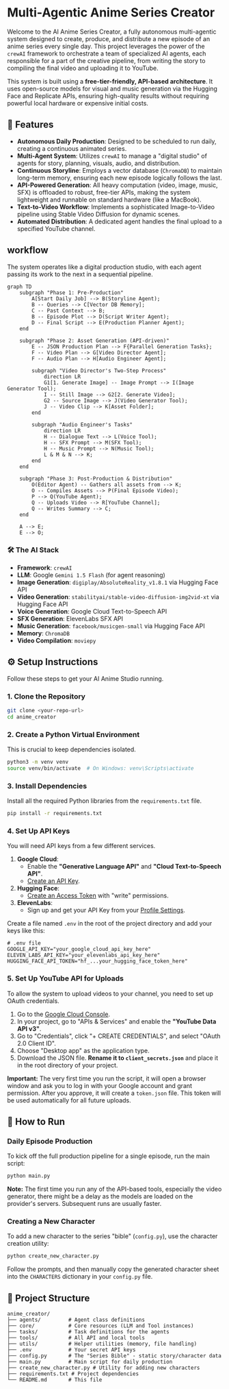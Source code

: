 
# Multi-Agentic Anime Series Creator


Welcome to the AI Anime Series Creator, a fully autonomous multi-agentic system designed to create, produce, and distribute a new episode of an anime series every single day. This project leverages the power of the `crewAI` framework to orchestrate a team of specialized AI agents, each responsible for a part of the creative pipeline, from writing the story to compiling the final video and uploading it to YouTube.

This system is built using a **free-tier-friendly, API-based architecture**. It uses open-source models for visual and music generation via the Hugging Face and Replicate APIs, ensuring high-quality results without requiring powerful local hardware or expensive initial costs.

## 🌟 Features

- **Autonomous Daily Production**: Designed to be scheduled to run daily, creating a continuous animated series.
- **Multi-Agent System**: Utilizes `crewAI` to manage a "digital studio" of agents for story, planning, visuals, audio, and distribution.
- **Continuous Storyline**: Employs a vector database (`ChromaDB`) to maintain long-term memory, ensuring each new episode logically follows the last.
- **API-Powered Generation**: All heavy computation (video, image, music, SFX) is offloaded to robust, free-tier APIs, making the system lightweight and runnable on standard hardware (like a MacBook).
- **Text-to-Video Workflow**: Implements a sophisticated Image-to-Video pipeline using Stable Video Diffusion for dynamic scenes.
- **Automated Distribution**: A dedicated agent handles the final upload to a specified YouTube channel.

##  workflow

The system operates like a digital production studio, with each agent passing its work to the next in a sequential pipeline.

```mermaid
graph TD
    subgraph "Phase 1: Pre-Production"
        A[Start Daily Job] --> B(Storyline Agent);
        B -- Queries --> C[Vector DB Memory];
        C -- Past Context --> B;
        B -- Episode Plot --> D(Script Writer Agent);
        D -- Final Script --> E(Production Planner Agent);
    end

    subgraph "Phase 2: Asset Generation (API-driven)"
        E -- JSON Production Plan --> F{Parallel Generation Tasks};
        F -- Video Plan --> G[Video Director Agent];
        F -- Audio Plan --> H[Audio Engineer Agent];

        subgraph "Video Director's Two-Step Process"
            direction LR
            G1[1. Generate Image] -- Image Prompt --> I(Image Generator Tool);
            I -- Still Image --> G2[2. Generate Video];
            G2 -- Source Image --> J(Video Generator Tool);
            J -- Video Clip --> K[Asset Folder];
        end
        
        subgraph "Audio Engineer's Tasks"
            direction LR
            H -- Dialogue Text --> L(Voice Tool);
            H -- SFX Prompt --> M(SFX Tool);
            H -- Music Prompt --> N(Music Tool);
            L & M & N --> K;
        end
    end

    subgraph "Phase 3: Post-Production & Distribution"
        O(Editor Agent) -- Gathers all assets from --> K;
        O -- Compiles Assets --> P(Final Episode Video);
        P --> Q(YouTube Agent);
        Q -- Uploads Video --> R[YouTube Channel];
        Q -- Writes Summary --> C;
    end
    
    A --> E;
    E --> O;
```

### 🛠️ The AI Stack

- **Framework**: `crewAI`
- **LLM**: Google `Gemini 1.5 Flash` (for agent reasoning)
- **Image Generation**: `digiplay/AbsoluteReality_v1.8.1` via Hugging Face API
- **Video Generation**: `stabilityai/stable-video-diffusion-img2vid-xt` via Hugging Face API
- **Voice Generation**: Google Cloud Text-to-Speech API
- **SFX Generation**: ElevenLabs SFX API
- **Music Generation**: `facebook/musicgen-small` via Hugging Face API
- **Memory**: `ChromaDB`
- **Video Compilation**: `moviepy`

## ⚙️ Setup Instructions

Follow these steps to get your AI Anime Studio running.

### 1. Clone the Repository
```bash
git clone <your-repo-url>
cd anime_creator
```

### 2. Create a Python Virtual Environment
This is crucial to keep dependencies isolated.
```bash
python3 -m venv venv
source venv/bin/activate  # On Windows: venv\Scripts\activate
```

### 3. Install Dependencies
Install all the required Python libraries from the `requirements.txt` file.
```bash
pip install -r requirements.txt
```

### 4. Set Up API Keys

You will need API keys from a few different services.

1.  **Google Cloud**:
    -   Enable the **"Generative Language API"** and **"Cloud Text-to-Speech API"**.
    -   [Create an API Key](https://console.cloud.google.com/apis/credentials).
2.  **Hugging Face**:
    -   [Create an Access Token](https://huggingface.co/settings/tokens) with "write" permissions.
3.  **ElevenLabs**:
    -   Sign up and get your API Key from your [Profile Settings](https://elevenlabs.io/).

Create a file named `.env` in the root of the project directory and add your keys like this:

```
# .env file
GOOGLE_API_KEY="your_google_cloud_api_key_here"
ELEVEN_LABS_API_KEY="your_elevenlabs_api_key_here"
HUGGING_FACE_API_TOKEN="hf_...your_hugging_face_token_here"
```

### 5. Set Up YouTube API for Uploads

To allow the system to upload videos to your channel, you need to set up OAuth credentials.

1.  Go to the [Google Cloud Console](https://console.cloud.google.com/).
2.  In your project, go to "APIs & Services" and enable the **"YouTube Data API v3"**.
3.  Go to "Credentials", click "+ CREATE CREDENTIALS", and select "OAuth 2.0 Client ID".
4.  Choose "Desktop app" as the application type.
5.  Download the JSON file. **Rename it to `client_secrets.json`** and place it in the root directory of your project.

**Important:** The very first time you run the script, it will open a browser window and ask you to log in with your Google account and grant permission. After you approve, it will create a `token.json` file. This token will be used automatically for all future uploads.

## 🚀 How to Run

### Daily Episode Production
To kick off the full production pipeline for a single episode, run the main script:
```bash
python main.py
```
**Note:** The first time you run any of the API-based tools, especially the video generator, there might be a delay as the models are loaded on the provider's servers. Subsequent runs are usually faster.

### Creating a New Character
To add a new character to the series "bible" (`config.py`), use the character creation utility:
```bash
python create_new_character.py
```
Follow the prompts, and then manually copy the generated character sheet into the `CHARACTERS` dictionary in your `config.py` file.

## 📁 Project Structure

```
anime_creator/
├── agents/         # Agent class definitions
├── core/           # Core resources (LLM and Tool instances)
├── tasks/          # Task definitions for the agents
├── tools/          # All API and local tools
├── utils/          # Helper utilities (memory, file handling)
├── .env            # Your secret API keys
├── config.py       # The "Series Bible" - static story/character data
├── main.py         # Main script for daily production
├── create_new_character.py # Utility for adding new characters
├── requirements.txt # Project dependencies
└── README.md       # This file
```

